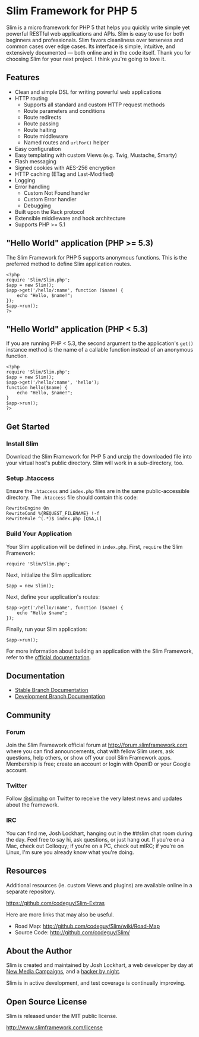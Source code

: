 # Slim Framework for PHP 5

Slim is a micro framework for PHP 5 that helps you quickly write simple yet powerful RESTful web applications and APIs. Slim is easy to use for both beginners and professionals. Slim favors cleanliness over terseness and common cases over edge cases. Its interface is simple, intuitive, and extensively documented — both online and in the code itself. Thank you for choosing Slim for your next project. I think you're going to love it.

## Features

* Clean and simple DSL for writing powerful web applications
* HTTP routing
    * Supports all standard and custom HTTP request methods
    * Route parameters and conditions
    * Route redirects
    * Route passing
    * Route halting
    * Route middleware
    * Named routes and `urlFor()` helper
* Easy configuration
* Easy templating with custom Views (e.g. Twig, Mustache, Smarty)
* Flash messaging
* Signed cookies with AES-256 encryption
* HTTP caching (ETag and Last-Modified)
* Logging
* Error handling
    * Custom Not Found handler
    * Custom Error handler
    * Debugging
* Built upon the Rack protocol
* Extensible middleware and hook architecture
* Supports PHP >= 5.1

## "Hello World" application (PHP >= 5.3)

The Slim Framework for PHP 5 supports anonymous functions. This is the preferred method to define Slim application routes.

    <?php
    require 'Slim/Slim.php';
    $app = new Slim();
    $app->get('/hello/:name', function ($name) {
        echo "Hello, $name!";
    });
    $app->run();
    ?>

## "Hello World" application (PHP < 5.3)

If you are running PHP < 5.3, the second argument to the application's `get()` instance method is the name of a callable function instead of an anonymous function.

    <?php
    require 'Slim/Slim.php';
    $app = new Slim();
    $app->get('/hello/:name', 'hello');
    function hello($name) {
        echo "Hello, $name!";
    }
    $app->run();
    ?>

## Get Started

### Install Slim

Download the Slim Framework for PHP 5 and unzip the downloaded file into your virtual host's public directory. Slim will work in a sub-directory, too.

### Setup .htaccess

Ensure the `.htaccess` and `index.php` files are in the same public-accessible directory. The `.htaccess` file should contain this code:

    RewriteEngine On
    RewriteCond %{REQUEST_FILENAME} !-f
    RewriteRule ^(.*)$ index.php [QSA,L]

### Build Your Application

Your Slim application will be defined in `index.php`. First, `require` the Slim Framework:

    require 'Slim/Slim.php';

Next, initialize the Slim application:

    $app = new Slim();

Next, define your application's routes:

    $app->get('/hello/:name', function ($name) {
        echo "Hello $name";
    });

Finally, run your Slim application:

    $app->run();

For more information about building an application with the Slim Framework, refer to the [official documentation](http://github.com/codeguy/Slim/wiki/Slim-Framework-Documentation).

## Documentation 

* [Stable Branch Documentation](http://www.slimframework.com/documentation/stable)
* [Development Branch Documentation](http://www.slimframework.com/documentation/develop)

## Community

### Forum

Join the Slim Framework official forum at <http://forum.slimframework.com> where you can find announcements, chat with fellow Slim users, ask questions, help others, or show off your cool Slim Framework apps. Membership is free; create an account or login with OpenID or your Google account.

### Twitter

Follow [@slimphp](http://www.twitter.com/slimphp) on Twitter to receive the very latest news and updates about the framework.

### IRC

You can find me, Josh Lockhart, hanging out in the ##slim chat room during the day. Feel free to say hi, ask questions, or just hang out. If you're on a Mac, check out Colloquy; if you're on a PC, check out mIRC; if you're on Linux, I'm sure you already know what you're doing.

## Resources

Additional resources (ie. custom Views and plugins) are available online in a separate repository.

<https://github.com/codeguy/Slim-Extras>

Here are more links that may also be useful.

* Road Map:       <http://github.com/codeguy/Slim/wiki/Road-Map>
* Source Code:    <http://github.com/codeguy/Slim/>

## About the Author

Slim is created and maintained by Josh Lockhart, a web developer by day at [New Media Campaigns](http://www.newmediacampaigns.com), and a [hacker by night](http://github.com/codeguy).

Slim is in active development, and test coverage is continually improving.

## Open Source License

Slim is released under the MIT public license.

<http://www.slimframework.com/license>